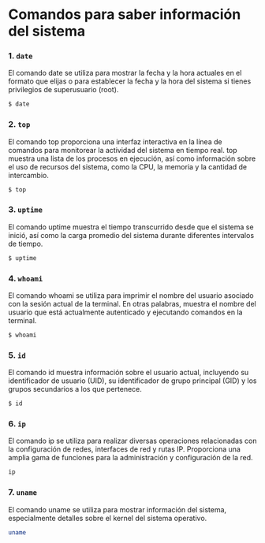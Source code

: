 # Comandos para saber información del sistema

### 1. `date`

El comando date se utiliza para mostrar la fecha y la hora actuales en el formato que elijas o para establecer la fecha y la hora del sistema si tienes privilegios de superusuario (root).

```bash
$ date
```

### 2. `top`

El comando top proporciona una interfaz interactiva en la línea de comandos para monitorear la actividad del sistema en tiempo real. top muestra una lista de los procesos en ejecución, así como información sobre el uso de recursos del sistema, como la CPU, la memoria y la cantidad de intercambio.

```bash
$ top
```

### 3. `uptime`

El comando uptime muestra el tiempo transcurrido desde que el sistema se inició, así como la carga promedio del sistema durante diferentes intervalos de tiempo.

```bash
$ uptime
```

### 4. `whoami`

El comando whoami se utiliza para imprimir el nombre del usuario asociado con la sesión actual de la terminal. En otras palabras, muestra el nombre del usuario que está actualmente autenticado y ejecutando comandos en la terminal.

```bash
$ whoami
```

### 5. `id`

El comando id muestra información sobre el usuario actual, incluyendo su identificador de usuario (UID), su identificador de grupo principal (GID) y los grupos secundarios a los que pertenece.

```bash
$ id
```

### 6. `ip`

El comando ip se utiliza para realizar diversas operaciones relacionadas con la configuración de redes, interfaces de red y rutas IP. Proporciona una amplia gama de funciones para la administración y configuración de la red.

```bash
ip
```

### 7. `uname`

El comando uname se utiliza para mostrar información del sistema, especialmente detalles sobre el kernel del sistema operativo.

```bash
uname
```
